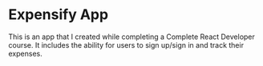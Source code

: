# Expensify App

This is an app that I created while completing a Complete React Developer course. It includes the ability for users to sign up/sign in and track their expenses.
